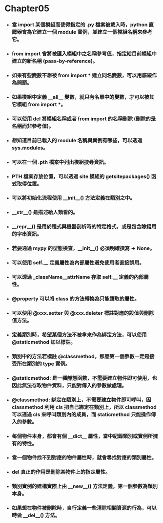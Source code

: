 Chapter05
=====
* ### 當 import 某個模組而使得指定的 .py 檔案被載入時，python 直譯器會為它建立一個 module 實例，並建立一個模組名稱來參考它。
* ### from import 會將被匯入模組中之名稱參考值，指定給目前模組中建立的新名稱 (pass-by-reference)。
* ### 如果有些變數不想被 from import * 建立同名變數，可以用底線作為開頭。
* ### 如果模組中定義 \_\_all\_\_ 變數，就只有名單中的變數，才可以被其它模組 from import *。
* ### 可以使用 del 將模組名稱或者 from import 的名稱刪除 (刪除的是名稱而非參考值)。
* ### 想知道目前已載入的 module 名稱與實例有哪些，可以透過 sys.modules。
* ### 可以在一個 .pth 檔案中列出模組搜尋資訊。
* ### PTH 檔案存放位置，可以透過 site 模組的 getsitepackages() 函式取得位置。
* ### 可以將初始化流程使用 \_\_init\_\_() 方法定義在類別之中。 
* ###  \_\_str\_\_() 是描述給人類看的。
* ###  \_\_repr\_\_() 是用於程式與機器剖析時的特定格式，或是包含除錯用的字串資訊。
* ### 若要通過 mypy 的型態檢查，\_\_init\_\_() 必須明確撰寫 -> None。
* ### 可以使用 self.\_\_ 定義屬性為內部屬性避免使用者直接誤用。
* ### 可以透過 \_className\_\_attrName 存取 self.\_\_ 定義的內部屬性。
* ### @property 可以將 class 的方法轉換為只能讀取的屬性。
* ### 可以使用 @xxx.setter 與 @xxx.deleter 標註對應的設值與刪除值方法。
* ### 定義類別時，希望某個方法不被拿來作為綁定方法，可以使用 @staticmethod 加以標註。
* ### 類別中的方法若標註 @classmethod，那麼第一個參數一定是接受所在類別的 type 實例。
* ### @staticmethod: 是一種靜態函數，不需要建立物件即可使用，也因此無法存取物件資料，只能對傳入的參數做處理。
* ### @classmethod: 綁定在類別上，不需要建立物件即可呼叫，因 classmethod 利用 cls 把自己綁定在類別上，所以 classmethod 可以透過 cls 來呼叫類別內的成員，而 staticmethod 只能操作傳入的參數。
* ### 每個物件本身，都會有個 \_\_dict\_\_ 屬性，當中紀錄類別或實例所擁有的特性。
* ### 當一個物件找不到對應的物件屬性時，就會尋找對應的類別屬性。
* ### del 真正的作用是刪除某物件上的指定屬性。
* ### 類別實例的建構實際上由 \_\_new\_\_() 方法定義，第一個參數為類別本身。
* ### 如果想在物件被刪除時，自行定義一些清除相關資源的行為，可以時做 \_\_del\_\_() 方法。

